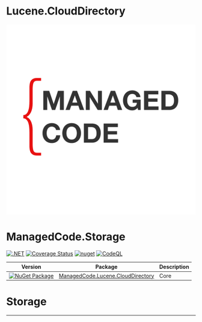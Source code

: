 # Lucene.CloudDirectory
![img|300x200](https://raw.githubusercontent.com/managedcode/Lucene.CloudDirectory/main/logo.png)

# ManagedCode.Storage

[![.NET](https://github.com/managedcode/Lucene.CloudDirectory/actions/workflows/dotnet.yml/badge.svg)](https://github.com/managedcode/Lucene.CloudDirectory/actions/workflows/dotnet.yml)
[![Coverage Status](https://coveralls.io/repos/github/managedcode/Lucene.CloudDirectory/badge.svg?branch=main&service=github)](https://coveralls.io/github/managedcode/Lucene.CloudDirectory?branch=main)
[![nuget](https://github.com/managedcode/Lucene.CloudDirectory/actions/workflows/nuget.yml/badge.svg?branch=main)](https://github.com/managedcode/Lucene.CloudDirectory/actions/workflows/nuget.yml)
[![CodeQL](https://github.com/managedcode/Lucene.CloudDirectory/actions/workflows/codeql-analysis.yml/badge.svg?branch=main)](https://github.com/managedcode/Lucene.CloudDirectory/actions/workflows/codeql-analysis.yml)

| Version | Package                                                                                               | Description     |
| ------- |-------------------------------------------------------------------------------------------------------|-----------------|
|[![NuGet Package](https://img.shields.io/nuget/v/anagedCode.Lucene.CloudDirectory.svg)](https://www.nuget.org/packages/ManagedCode.Lucene.CloudDirectory) | [ManagedCode.Lucene.CloudDirectory](https://www.nuget.org/packages/ManagedCode.Lucene.CloudDirectory) | Core            |

# Storage
---
